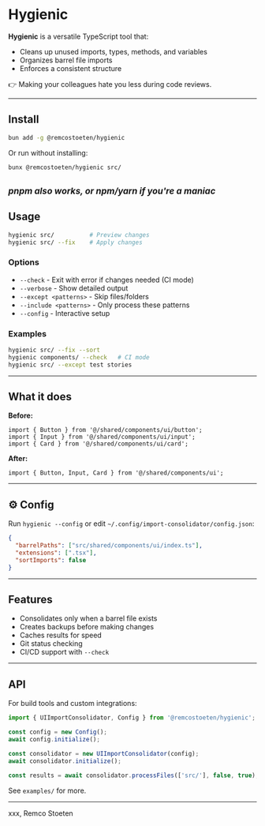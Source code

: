 # Hygienic

**Hygienic** is a versatile TypeScript tool that:
- Cleans up unused imports, types, methods, and variables  
- Organizes barrel file imports  
- Enforces a consistent structure  

👉 Making your colleagues hate you less during code reviews.

---

## Install

```bash
bun add -g @remcostoeten/hygienic
```

Or run without installing:

```bash
bunx @remcostoeten/hygienic src/
```
<small><i>pnpm also works, or npm/yarn if you're a maniac</i></small>
---

## Usage

```bash
hygienic src/          # Preview changes
hygienic src/ --fix    # Apply changes
```

### Options
- `--check` - Exit with error if changes needed (CI mode)  
- `--verbose` - Show detailed output  
- `--except <patterns>` - Skip files/folders  
- `--include <patterns>` - Only process these patterns  
- `--config` - Interactive setup  

### Examples

```bash
hygienic src/ --fix --sort
hygienic components/ --check   # CI mode
hygienic src/ --except test stories
```

---

## What it does

**Before:**
```tsx
import { Button } from '@/shared/components/ui/button';
import { Input } from '@/shared/components/ui/input';
import { Card } from '@/shared/components/ui/card';
```

**After:**
```tsx
import { Button, Input, Card } from '@/shared/components/ui';
```

---

## ⚙️ Config

Run `hygienic --config` or edit `~/.config/import-consolidator/config.json`:

```json
{
  "barrelPaths": ["src/shared/components/ui/index.ts"],
  "extensions": [".tsx"],
  "sortImports": false
}
```

---

## Features

- Consolidates only when a barrel file exists  
- Creates backups before making changes  
- Caches results for speed  
- Git status checking  
- CI/CD support with `--check`  

---

## API

For build tools and custom integrations:

```ts
import { UIImportConsolidator, Config } from '@remcostoeten/hygienic';

const config = new Config();
await config.initialize();

const consolidator = new UIImportConsolidator(config);
await consolidator.initialize();

const results = await consolidator.processFiles(['src/'], false, true);
```

See `examples/` for more.

---

xxx,
Remco Stoeten
